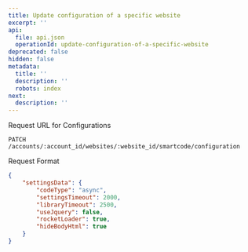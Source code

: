 ```yaml
---
title: Update configuration of a specific website
excerpt: ''
api:
  file: api.json
  operationId: update-configuration-of-a-specific-website
deprecated: false
hidden: false
metadata:
  title: ''
  description: ''
  robots: index
next:
  description: ''
---
```

Request URL for Configurations

```
PATCH /accounts/:account_id/websites/:website_id/smartcode/configuration
```

Request Format

```json
{
    "settingsData": {
        "codeType": "async",
        "settingsTimeout": 2000,
        "libraryTimeout": 2500,
        "useJquery": false,
        "rocketLoader": true,
        "hideBodyHtml": true
    }
}
```
